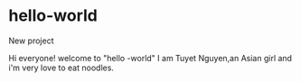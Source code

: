 # hello-world
New project

Hi everyone! welcome to "hello -world"
I am Tuyet Nguyen,an Asian girl and i'm very love to eat noodles.
